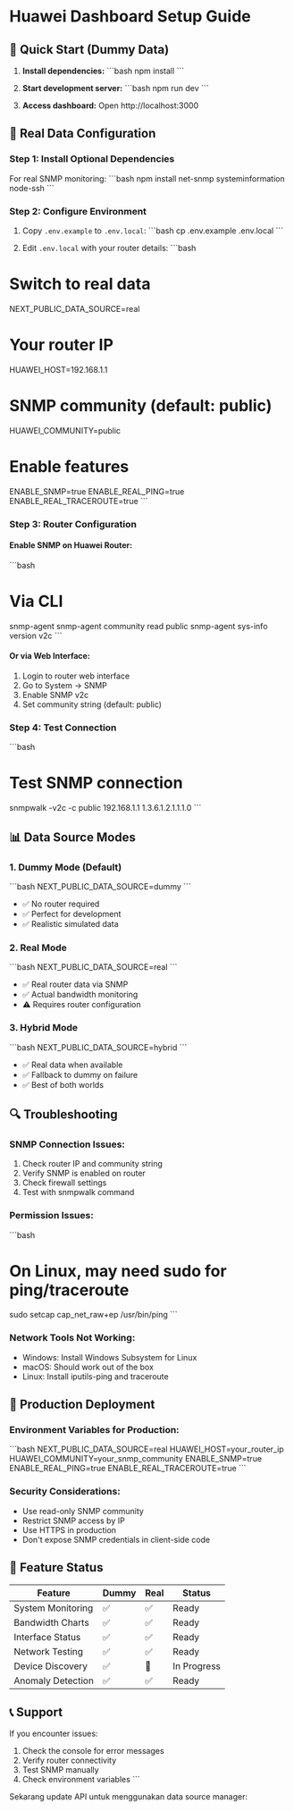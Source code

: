 # Huawei Dashboard Setup Guide

## 🚀 Quick Start (Dummy Data)

1. **Install dependencies:**
\`\`\`bash
npm install
\`\`\`

2. **Start development server:**
\`\`\`bash
npm run dev
\`\`\`

3. **Access dashboard:**
Open http://localhost:3000

## 🔧 Real Data Configuration

### Step 1: Install Optional Dependencies

For real SNMP monitoring:
\`\`\`bash
npm install net-snmp systeminformation node-ssh
\`\`\`

### Step 2: Configure Environment

1. Copy `.env.example` to `.env.local`:
\`\`\`bash
cp .env.example .env.local
\`\`\`

2. Edit `.env.local` with your router details:
\`\`\`bash
# Switch to real data
NEXT_PUBLIC_DATA_SOURCE=real

# Your router IP
HUAWEI_HOST=192.168.1.1

# SNMP community (default: public)
HUAWEI_COMMUNITY=public

# Enable features
ENABLE_SNMP=true
ENABLE_REAL_PING=true
ENABLE_REAL_TRACEROUTE=true
\`\`\`

### Step 3: Router Configuration

#### Enable SNMP on Huawei Router:
\`\`\`bash
# Via CLI
snmp-agent
snmp-agent community read public
snmp-agent sys-info version v2c
\`\`\`

#### Or via Web Interface:
1. Login to router web interface
2. Go to System → SNMP
3. Enable SNMP v2c
4. Set community string (default: public)

### Step 4: Test Connection

\`\`\`bash
# Test SNMP connection
snmpwalk -v2c -c public 192.168.1.1 1.3.6.1.2.1.1.1.0
\`\`\`

## 📊 Data Source Modes

### 1. Dummy Mode (Default)
\`\`\`bash
NEXT_PUBLIC_DATA_SOURCE=dummy
\`\`\`
- ✅ No router required
- ✅ Perfect for development
- ✅ Realistic simulated data

### 2. Real Mode
\`\`\`bash
NEXT_PUBLIC_DATA_SOURCE=real
\`\`\`
- ✅ Real router data via SNMP
- ✅ Actual bandwidth monitoring
- ⚠️ Requires router configuration

### 3. Hybrid Mode
\`\`\`bash
NEXT_PUBLIC_DATA_SOURCE=hybrid
\`\`\`
- ✅ Real data when available
- ✅ Fallback to dummy on failure
- ✅ Best of both worlds

## 🔍 Troubleshooting

### SNMP Connection Issues:
1. Check router IP and community string
2. Verify SNMP is enabled on router
3. Check firewall settings
4. Test with snmpwalk command

### Permission Issues:
\`\`\`bash
# On Linux, may need sudo for ping/traceroute
sudo setcap cap_net_raw+ep /usr/bin/ping
\`\`\`

### Network Tools Not Working:
- Windows: Install Windows Subsystem for Linux
- macOS: Should work out of the box
- Linux: Install iputils-ping and traceroute

## 📱 Production Deployment

### Environment Variables for Production:
\`\`\`bash
NEXT_PUBLIC_DATA_SOURCE=real
HUAWEI_HOST=your_router_ip
HUAWEI_COMMUNITY=your_snmp_community
ENABLE_SNMP=true
ENABLE_REAL_PING=true
ENABLE_REAL_TRACEROUTE=true
\`\`\`

### Security Considerations:
- Use read-only SNMP community
- Restrict SNMP access by IP
- Use HTTPS in production
- Don't expose SNMP credentials in client-side code

## 🎯 Feature Status

| Feature | Dummy | Real | Status |
|---------|-------|------|--------|
| System Monitoring | ✅ | ✅ | Ready |
| Bandwidth Charts | ✅ | ✅ | Ready |
| Interface Status | ✅ | ✅ | Ready |
| Network Testing | ✅ | ✅ | Ready |
| Device Discovery | ✅ | 🚧 | In Progress |
| Anomaly Detection | ✅ | ✅ | Ready |

## 📞 Support

If you encounter issues:
1. Check the console for error messages
2. Verify router connectivity
3. Test SNMP manually
4. Check environment variables
\`\`\`

Sekarang update API untuk menggunakan data source manager:
